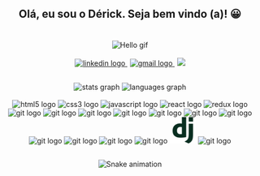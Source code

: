 <h2 align="center">Olá, eu sou o Dérick. Seja bem vindo (a)!  😀</h2>

###

<br/>

<div align="center">
<img src='https://i.imgur.com/FWgfUZX.gif' height="150" alt='Hello gif'/>
</div>

<br/>

<div align="center">
  <a href="https://www.linkedin.com/in/d%C3%A9rick-almeida-da-silva-34a8a51b3/" target="_blank" style='margin-right: 5px'>
    <img src="https://img.shields.io/static/v1?message=LinkedIn&logo=linkedin&label=&color=0077B5&logoColor=white&labelColor=&style=for-the-badge" height="28" alt="linkedin logo"  />
  </a>
  <a href="d.a.s2000silva14@gmail.com" target="_blank" style='margin-right: 5px'>
    <img src="https://img.shields.io/static/v1?message=Gmail&logo=gmail&label=&color=D14836&logoColor=white&labelColor=&style=for-the-badge" height="28" alt="gmail logo"  />
  </a>
  <img src="https://komarev.com/ghpvc/?username=Derick-Almeida&style=for-the-badge&color=blueviolet"  />
</div>

###

##

<div align="center">
  <img src="https://github-readme-stats.vercel.app/api?hide_title=false&hide_rank=false&show_icons=true&include_all_commits=true&count_private=true&disable_animations=false&theme=tokyonight&locale=en&hide_border=false&username=Derick-Almeida" height="150" alt="stats graph"  />
  
  <img src="https://github-readme-stats.vercel.app/api/top-langs?locale=en&hide_title=false&layout=compact&card_width=320&langs_count=10&theme=tokyonight&hide_border=false&username=Derick-Almeida" height="150" alt="languages graph"  />
</div>

<br/>

<div align="center">
  <img src="https://cdn.jsdelivr.net/gh/devicons/devicon/icons/html5/html5-plain.svg" height="40" width="52" alt="html5 logo"  />
  <img src="https://cdn.jsdelivr.net/gh/devicons/devicon/icons/css3/css3-plain.svg" height="40" width="52" alt="css3 logo"  />
  <img src="https://cdn.jsdelivr.net/gh/devicons/devicon/icons/javascript/javascript-plain.svg" height="40" width="52" alt="javascript logo"  />
  <img src="https://cdn.jsdelivr.net/gh/devicons/devicon/icons/react/react-original-wordmark.svg" height="40" width="52" alt="react logo"  />
  <img src="https://cdn.jsdelivr.net/gh/devicons/devicon/icons/redux/redux-original.svg" height="40" width="52" alt="redux logo"  />
  <img src="https://cdn.jsdelivr.net/gh/devicons/devicon/icons/git/git-plain.svg" height="40" width="52" alt="git logo"  />
  <img src="https://user-images.githubusercontent.com/25181517/183890598-19a0ac2d-e88a-4005-a8df-1ee36782fde1.png" height="52" width="52" alt="git logo"  />
  <img src="https://user-images.githubusercontent.com/25181517/183568594-85e280a7-0d7e-4d1a-9028-c8c2209e073c.png" height="52" width="52" alt="git logo"  />
  <img src="https://user-images.githubusercontent.com/25181517/192107858-fe19f043-c502-4009-8c47-476fc89718ad.png" height="52" width="52" alt="git logo"  />
  <img src="https://user-images.githubusercontent.com/25181517/183859966-a3462d8d-1bc7-4880-b353-e2cbed900ed6.png" height="52" width="52" alt="git logo"  />
  <img src="https://user-images.githubusercontent.com/25181517/187955005-f4ca6f1a-e727-497b-b81b-93fb9726268e.png" height="52" width="52" alt="git logo"  />
  <img src="https://user-images.githubusercontent.com/25181517/183423507-c056a6f9-1ba8-4312-a350-19bcbc5a8697.png" height="52" width="52" alt="git logo"  />
  <img src="https://user-images.githubusercontent.com/25181517/117208740-bfb78400-adf5-11eb-97bb-09072b6bedfc.png" height="52" width="52" alt="git logo"  />
  <img src="https://user-images.githubusercontent.com/25181517/117207330-263ba280-adf4-11eb-9b97-0ac5b40bc3be.png" height="52" width="52" alt="git logo"  />
  <img src="https://user-images.githubusercontent.com/25181517/192108891-d86b6220-e232-423a-bf5f-90903e6887c3.png" height="52" width="52" alt="git logo"  />
  <img src="https://user-images.githubusercontent.com/25181517/189715289-df3ee512-6eca-463f-a0f4-c10d94a06b2f.png" height="52" width="52" alt="git logo"  />
  <img src="https://raw.githubusercontent.com/devicons/devicon/1119b9f84c0290e0f0b38982099a2bd027a48bf1/icons/django/django-plain.svg" height="52" width="52" alt="git logo"  />
  <img src="https://raw.githubusercontent.com/styled-components/brand/master/styled-components.png" height="52" width="52" alt="git logo"  />
</div>

##

<div align="center">
  <img src="https://github.com/Derick-Almeida/Derick-Almeida/blob/output/snake.svg" alt="Snake animation" />
</div>

###
